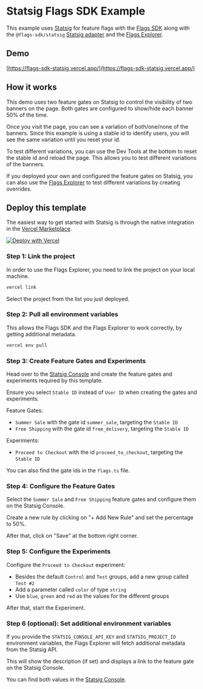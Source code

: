 # Statsig Flags SDK Example

This example uses [Statsig](https://vercel.com/marketplace/statsig) for feature flags with the [Flags SDK](https://flags-sdk.dev) along with the `@flags-sdk/statsig` [Statsig adapter](https://flags-sdk.dev/docs/api-reference/adapters/statsig) and the [Flags Explorer](https://vercel.com/docs/workflow-collaboration/feature-flags/using-vercel-toolbar).

## Demo

[https://flags-sdk-statsig.vercel.app/](https://flags-sdk-statsig.vercel.app/)

## How it works

This demo uses two feature gates on Statsig to control the visibility of two banners on the page.
Both gates are configured to show/hide each banner 50% of the time.

Once you visit the page, you can see a variation of both/one/none of the banners.
Since this example is using a stable id to identify users, you will see the same variation until you reset your id.

To test different variations, you can use the Dev Tools at the bottom to reset the stable id and reload the page.
This allows you to test different variations of the banners.

If you deployed your own and configured the feature gates on Statsig, you can also use the [Flags Explorer](https://vercel.com/docs/workflow-collaboration/feature-flags/using-vercel-toolbar) to test different variations by creating overrides.

## Deploy this template

The easiest way to get started with Statsig is through the native integration in the [Vercel Marketplace](https://vercel.com/marketplace/statsig).

[![Deploy with Vercel](https://vercel.com/button)](https://vercel.com/new/clone?repository-url=https%3A%2F%2Fgithub.com%2Fvercel%2Fexamples%2Ftree%2Fmain%2Fflags-sdk%2Fexperimentation-statsig&env=FLAGS_SECRET&envDescription=The+FLAGS_SECRET+will+be+used+by+the+Flags+Explorer+to+securely+overwrite+feature+flags.+Must+be+32+random+bytes%2C+base64-encoded.+Use+the+generated+value+or+set+your+own.&envLink=https%3A%2F%2Fvercel.com%2Fdocs%2Fworkflow-collaboration%2Ffeature-flags%2Fsupporting-feature-flags%23flags_secret-environment-variable&project-name=statsig-flags-sdk-example&repository-name=statsig-flags-sdk-example&products=%5B%7B%22integrationSlug%22%3A%22statsig%22%2C%22productSlug%22%3A%22statsig%22%2C%22type%22%3A%22integration%22%2C%22protocol%22%3A%22experimentation%22%7D%5D)

### Step 1: Link the project

In order to use the Flags Explorer, you need to link the project on your local machine.

```bash
vercel link
```

Select the project from the list you just deployed.

### Step 2: Pull all environment variables

This allows the Flags SDK and the Flags Explorer to work correctly, by getting additional metadata.

```bash
vercel env pull
```

### Step 3: Create Feature Gates and Experiments

Head over to the [Statsig Console](console.statsig.com) and create the feature gates and experiments required by this template.

Ensure you select `Stable ID` instead of `User ID` when creating the gates and experiments.

Feature Gates:

- `Summer Sale` with the gate id `summer_sale`, targeting the `Stable ID`
- `Free Shipping` with the gate id `free_delivery`, targeting the `Stable ID`

Experiments:

- `Proceed to Checkout` with the id `proceed_to_checkout`, targeting the `Stable ID`

You can also find the gate ids in the `flags.ts` file.

### Step 4: Configure the Feature Gates

Select the `Summer Sale` and `Free Shipping` feature gates and configure them on the Statsig Console.

Create a new rule by clicking on "+ Add New Rule" and set the percentage to 50%.

After that, click on "Save" at the bottom right corner.

### Step 5: Configure the Experiments

Configure the `Proceed to Checkout` experiment:

- Besides the default `Control` and `Test` groups, add a new group called `Test #2`
- Add a parameter called `color` of type `string`
- Use `blue`, `green` and `red` as the values for the different groups

After that, start the Experiment.

### Step 6 (optional): Set additional environment variables

If you provide the `STATSIG_CONSOLE_API_KEY` and `STATSIG_PROJECT_ID` environment variables, the Flags Explorer will fetch additional metadata from the Statsig API.

This will show the description (if set) and displays a link to the feature gate on the Statsig Console.

You can find both values in the [Statsig Console](https://console.statsig.com/settings/project).
